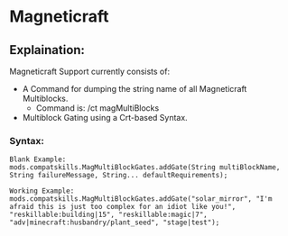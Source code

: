 # Magneticraft

## Explaination:

Magneticraft Support currently consists of:

- A Command for dumping the string name of all Magneticraft Multiblocks. 
    - Command is: /ct magMultiBlocks
- Multiblock Gating using a Crt-based Syntax.

### Syntax:

    Blank Example:
    mods.compatskills.MagMultiBlockGates.addGate(String multiBlockName, String failureMessage, String... defaultRequirements);
    
    Working Example:
    mods.compatskills.MagMultiBlockGates.addGate("solar_mirror", "I'm afraid this is just too complex for an idiot like you!", "reskillable:building|15", "reskillable:magic|7", "adv|minecraft:husbandry/plant_seed", "stage|test");